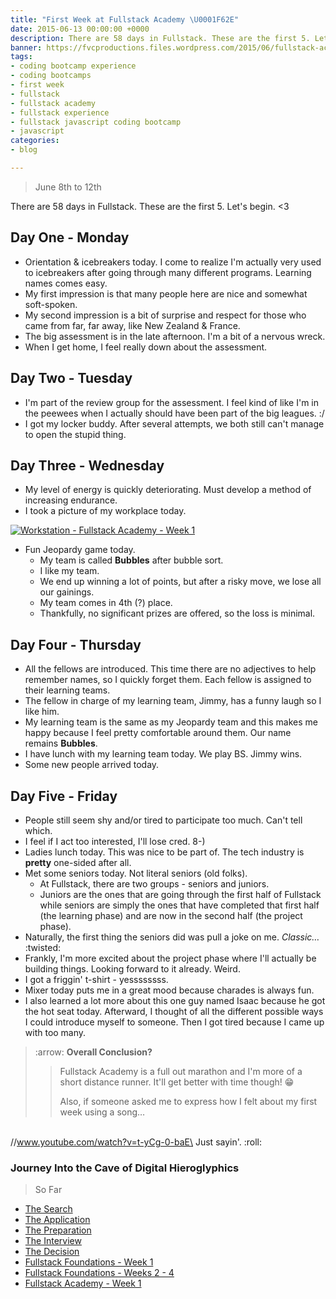 ```yaml
---
title: "First Week at Fullstack Academy \U0001F62E"
date: 2015-06-13 00:00:00 +0000
description: There are 58 days in Fullstack. These are the first 5. Let's begin.
banner: https://fvcproductions.files.wordpress.com/2015/06/fullstack-academy-week-1-001.jpg
tags:
- coding bootcamp experience
- coding bootcamps
- first week
- fullstack
- fullstack academy
- fullstack experience
- fullstack javascript coding bootcamp
- javascript
categories:
- blog

---
```

> June 8th to 12th

There are 58 days in Fullstack. These are the first 5. Let's begin. &lt;3

## Day One - Monday

* Orientation & icebreakers today. I come to realize I'm actually very used to icebreakers after going through many different programs. Learning names comes easy.
* My first impression is that many people here are nice and somewhat soft-spoken.
* My second impression is a bit of surprise and respect for those who came from far, far away, like New Zealand & France.
* The big assessment is in the late afternoon. I'm a bit of a nervous wreck.
* When I get home, I feel really down about the assessment.

## Day Two - Tuesday

* I'm part of the review group for the assessment. I feel kind of like I'm in the peewees when I actually should have been part of the big leagues. :/
* I got my locker buddy. After several attempts, we both still can't manage to open the stupid thing.

## Day Three - Wednesday

* My level of energy is quickly deteriorating. Must develop a method of increasing endurance.
* I took a picture of my workplace today.

[![Workstation - Fullstack Academy - Week
1](//fvcproductions.files.wordpress.com/2015/06/img_0083.jpg?w=660)](//fvcproductions.files.wordpress.com/2015/06/img_0083.jpg)

* Fun Jeopardy game today.
  * My team is called **Bubbles** after bubble sort.
  * I like my team.
  * We end up winning a lot of points, but after a risky move, we lose all our gainings.
  * My team comes in 4th (?) place.
  * Thankfully, no significant prizes are offered, so the loss is minimal.

## Day Four - Thursday

* All the fellows are introduced. This time there are no adjectives to help remember names, so I quickly forget them. Each fellow is assigned to their learning teams.
* The fellow in charge of my learning team, Jimmy, has a funny laugh so I like him.
* My learning team is the same as my Jeopardy team and this makes me happy because I feel pretty comfortable around them. Our name remains **Bubbles**.
* I have lunch with my learning team today. We play BS. Jimmy wins.
* Some new people arrived today.

## Day Five - Friday

* People still seem shy and/or tired to participate too much. Can't tell which.
* I feel if I act too interested, I'll lose cred. 8-)
* Ladies lunch today. This was nice to be part of. The tech industry is **pretty** one-sided after all.
* Met some seniors today. Not literal seniors (old folks).
  * At Fullstack, there are two groups - seniors and juniors.
  * Juniors are the ones that are going through the first half of Fullstack while seniors are simply the ones that have completed that first half (the learning phase) and are now in the second half (the project phase).
* Naturally, the first thing the seniors did was pull a joke on me. _Classic…_ :twisted:
* Frankly, I'm more excited about the project phase where I'll actually be building things. Looking forward to it already. Weird.
* I got a friggin' t-shirt - yessssssss.
* Mixer today puts me in a great mood because charades is always fun.
* I also learned a lot more about this one guy named Isaac because he got the hot seat today. Afterward, I thought of all the different possible ways I could introduce myself to someone. Then I got tired because I came up with too many.

> :arrow: **Overall Conclusion?**
>
> > Fullstack Academy is a full out marathon and I'm more of a short distance runner. It'll get better with time though! 😁
> >
> > Also, if someone asked me to express how I felt about my first week using a song…

\
//www.youtube.com/watch?v=t-yCg-0-baE\
Just sayin'. :roll:

### Journey Into the Cave of Digital Hieroglyphics

> So Far

* [The Search](//fvcproductions.com/blog/2014/12/27/a-short-operation-tips-tricks-4-coding-bootcamps/ "The Search")
* [The Application](//fvcproductions.com/blog/2014/12/23/week-20/ "The Application")
* [The Preparation](//fvcproductions.com/blog/2015/01/05/prepare-for-coding-bootcamps/ "The Preparation")
* [The Interview](//fvcproductions.com/blog/2014/12/28/interview-fullstack-academy/ "The Interview")
* [The Decision](//fvcproductions.com/blog/2015/04/13/what-to-do-week-negative-8/ "The Decision")
* [Fullstack Foundations - Week 1](//fvcproductions.com/blog/2015/05/17/fullstack-foundations-week-1/ "Fullstack Foundations - Week 1")
* [Fullstack Foundations - Weeks 2 - 4](//fvcproductions.com/blog/2015/06/04/fullstack-foundations-goldman-sachs/ "Fullstack Foundations - Weeks 2 to 4")
* [Fullstack Academy - Week 1](//fvcproductions.com/blog/2015/06/13/first-week-at-fullstack-academy/)
